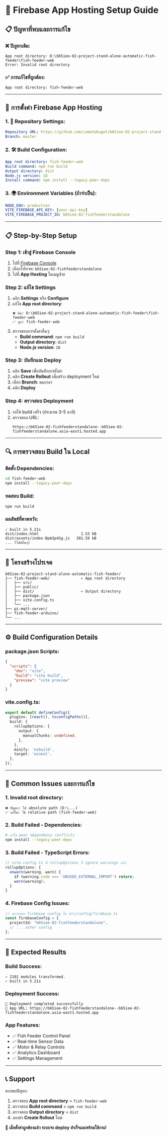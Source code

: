 # 🚀 Firebase App Hosting Setup Guide

## 📋 ปัญหาที่พบและการแก้ไข

### **❌ ปัญหาเดิม**:
```
App root directory: D:\b65iee-02-project-stand-alone-automatic-fish-feeder\fish-feeder-web
Error: Invalid root directory
```

### **✅ การแก้ไขที่ถูกต้อง**:
```
App root directory: fish-feeder-web
```

---

## 🔧 การตั้งค่า Firebase App Hosting

### **1. 📂 Repository Settings**:
```yaml
Repository URL: https://github.com/iamotakugot/b65iee-02-project-stand-alone-automatic-fish-feeder
Branch: master
```

### **2. 🛠️ Build Configuration**:
```yaml
App root directory: fish-feeder-web
Build command: npm run build
Output directory: dist
Node.js version: 18
Install command: npm install --legacy-peer-deps
```

### **3. 🌍 Environment Variables** (ถ้าจำเป็น):
```yaml
NODE_ENV: production
VITE_FIREBASE_API_KEY: [your-api-key]
VITE_FIREBASE_PROJECT_ID: b65iee-02-fishfeederstandalone
```

---

## 📋 Step-by-Step Setup

### **Step 1: เข้าสู่ Firebase Console**
1. ไปที่ [Firebase Console](https://console.firebase.google.com/)
2. เลือกโปรเจค: `b65iee-02-fishfeederstandalone`
3. ไปที่ **App Hosting** ในเมนูซ้าย

### **Step 2: แก้ไข Settings**
1. คลิก **Settings** หรือ **Configure**
2. แก้ไข **App root directory**:
   ```
   ❌ ผิด: D:\b65iee-02-project-stand-alone-automatic-fish-feeder\fish-feeder-web
   ✅ ถูก: fish-feeder-web
   ```
3. ตรวจสอบการตั้งค่าอื่นๆ:
   - **Build command**: `npm run build`
   - **Output directory**: `dist`
   - **Node.js version**: `18`

### **Step 3: บันทึกและ Deploy**
1. คลิก **Save** เพื่อบันทึกการตั้งค่า
2. คลิก **Create Rollout** เพื่อสร้าง deployment ใหม่
3. เลือก **Branch**: `master`
4. คลิก **Deploy**

### **Step 4: ตรวจสอบ Deployment**
1. รอให้ build เสร็จ (ประมาณ 3-5 นาที)
2. ตรวจสอบ URL:
   ```
   https://b65iee-02-fishfeederstandalone--b65iee-02-fishfeederstandalone.asia-east1.hosted.app
   ```

---

## 🔍 การตรวจสอบ Build ใน Local

### **ติดตั้ง Dependencies**:
```bash
cd fish-feeder-web
npm install --legacy-peer-deps
```

### **ทดสอบ Build**:
```bash
npm run build
```

### **ผลลัพธ์ที่คาดหวัง**:
```
✓ built in 5.21s
dist/index.html                   1.53 kB
dist/assets/index-BpA3p4Sg.js   301.59 kB
... (ไฟล์อื่นๆ)
```

---

## 📁 โครงสร้างโปรเจค

```
b65iee-02-project-stand-alone-automatic-fish-feeder/
├── fish-feeder-web/              ← App root directory
│   ├── src/
│   ├── public/
│   ├── dist/                     ← Output directory
│   ├── package.json
│   ├── vite.config.ts
│   └── ...
├── pi-mqtt-server/
├── fish-feeder-arduino/
└── ...
```

---

## ⚙️ Build Configuration Details

### **package.json Scripts**:
```json
{
  "scripts": {
    "dev": "vite",
    "build": "vite build",
    "preview": "vite preview"
  }
}
```

### **vite.config.ts**:
```typescript
export default defineConfig({
  plugins: [react(), tsconfigPaths()],
  build: {
    rollupOptions: {
      output: {
        manualChunks: undefined,
      },
    },
    minify: 'esbuild',
    target: 'esnext',
  },
});
```

---

## 🚨 Common Issues และการแก้ไข

### **1. Invalid root directory**:
```
❌ ปัญหา: ใส่ absolute path (D:\...)
✅ แก้ไข: ใช้ relative path (fish-feeder-web)
```

### **2. Build Failed - Dependencies**:
```bash
# แก้ไข peer dependency conflicts
npm install --legacy-peer-deps
```

### **3. Build Failed - TypeScript Errors**:
```typescript
// vite.config.ts มี rollupOptions ที่ ignore warnings แล้ว
rollupOptions: {
  onwarn(warning, warn) {
    if (warning.code === 'UNUSED_EXTERNAL_IMPORT') return;
    warn(warning);
  }
}
```

### **4. Firebase Config Issues**:
```typescript
// ตรวจสอบ firebase config ใน src/config/firebase.ts
const firebaseConfig = {
  projectId: "b65iee-02-fishfeederstandalone",
  // ... other config
};
```

---

## 🎯 Expected Results

### **Build Success**:
```
✓ 2101 modules transformed.
✓ built in 5.21s
```

### **Deployment Success**:
```
🚀 Deployment completed successfully
📱 App URL: https://b65iee-02-fishfeederstandalone--b65iee-02-fishfeederstandalone.asia-east1.hosted.app
```

### **App Features**:
- ✅ Fish Feeder Control Panel
- ✅ Real-time Sensor Data
- ✅ Motor & Relay Controls
- ✅ Analytics Dashboard
- ✅ Settings Management

---

## 📞 Support

หากพบปัญหา:
1. ตรวจสอบ **App root directory** = `fish-feeder-web`
2. ตรวจสอบ **Build command** = `npm run build`
3. ตรวจสอบ **Output directory** = `dist`
4. ลองทำ **Create Rollout** ใหม่

**🎉 เมื่อตั้งค่าถูกต้องแล้ว ระบบจะ deploy สำเร็จและพร้อมใช้งาน!** 